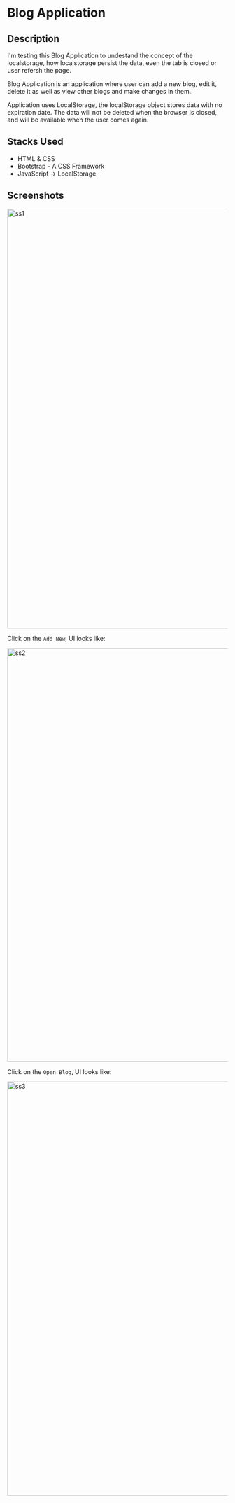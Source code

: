 # Blog Application

## Description

I'm testing this Blog Application to undestand the concept of the localstorage, how localstorage persist the data, even the tab is closed or user refersh the page.

Blog Application is an application where user can add a new blog, edit it, delete it as well as view other blogs and make changes in them.

Application uses LocalStorage, the localStorage object stores data with no expiration date. The data will not be deleted when the browser is closed, and will be available when the user comes again.

## Stacks Used
- HTML & CSS
- Bootstrap - A CSS Framework
- JavaScript -> LocalStorage


## Screenshots

<img width="960" alt="ss1" src="https://github.com/Sam-mx/7-days-Challenge/assets/146705452/604b9f32-9b32-4799-bb3a-63200bcbe2e5">

Click on the ```Add New```, UI looks like:

<img width="946" alt="ss2" src="https://github.com/Sam-mx/7-days-Challenge/assets/146705452/2e77434b-9968-41fa-b7d4-12a537257128">

Click on the ```Open Blog```, UI looks like:

<img width="947" alt="ss3" src="https://github.com/Sam-mx/7-days-Challenge/assets/146705452/3d925e3a-009e-4f56-bbb8-663dee4206dd">






